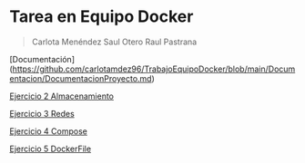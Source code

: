 # Tarea en Equipo Docker
> Carlota Menéndez 
> Saul Otero
> Raul Pastrana

[Documentación] (https://github.com/carlotamdez96/TrabajoEquipoDocker/blob/main/Documentacion/DocumentacionProyecto.md)


[Ejercicio 2 Almacenamiento](https://github.com/carlotamdez96/TrabajoEquipoDocker/blob/main/Ejercicio%202%20-%20Almacenamiento/Ejercicio%202%20Almacenamiento%20-%20Portainer.md)

[Ejercicio 3 Redes](https://github.com/carlotamdez96/TrabajoEquipoDocker/blob/main/Ejercicios%203%20-%20Redes/Ejercicios3-Redes.md)

[Ejercicio 4 Compose](https://github.com/carlotamdez96/TrabajoEquipoDocker/blob/main/Ejercicios%204%20-%20Compose/Ejercicios4-Compose.md)

[Ejercicio 5 DockerFile](https://github.com/carlotamdez96/TrabajoEquipoDocker/blob/main/Ejercicio%205%20-%20Imagen%20con%20DockerFile/ImagenDockerFile.md)



